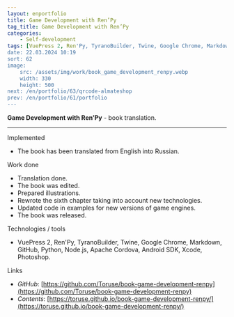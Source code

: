 ```yaml
---
layout: enportfolio
title: Game Development with Ren’Py
tag_title: Game Development with Ren’Py
categories:
    - Self-development
tags: [VuePress 2, Ren'Py, TyranoBuilder, Twine, Google Chrome, Markdown, GitHub, Python, Node.js, Apache Cordova, Android SDK, Xcode, Photoshop]
date: 22.03.2024 10:19
sort: 62
image: 
    src: /assets/img/work/book_game_development_renpy.webp 
    width: 330
    height: 500
next: /en/portfolio/63/qrcode-almateshop
prev: /en/portfolio/61/portfolio
---
```


**Game Development with Ren’Py** - book translation.

---

Implemented

* The book has been translated from English into Russian.

Work done

* Translation done.
* The book was edited.
* Prepared illustrations.
* Rewrote the sixth chapter taking into account new technologies.
* Updated code in examples for new versions of game engines.
* The book was released.

Technologies / tools

* VuePress 2, Ren'Py, TyranoBuilder, Twine, Google Chrome, Markdown, GitHub, Python, Node.js, Apache Cordova, 
Android SDK, Xcode, Photoshop.

Links

* _GitHub_: [https://github.com/Toruse/book-game-development-renpy](https://github.com/Toruse/book-game-development-renpy)
* _Contents_: [https://toruse.github.io/book-game-development-renpy/](https://toruse.github.io/book-game-development-renpy/)


